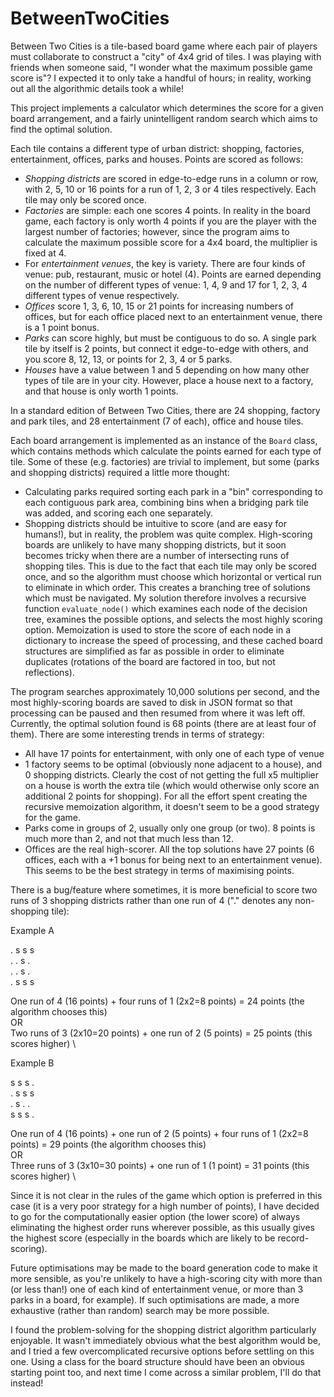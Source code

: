 # BetweenTwoCities

Between Two Cities is a tile-based board game where each pair of players must collaborate to construct a "city" of 4x4 grid of tiles. I was playing with friends when someone said, "I wonder what the maximum possible game score is"? I expected it to only take a handful of hours; in reality, working out all the algorithmic details took a while!

This project implements a calculator which determines the score for a given board arrangement, and a fairly unintelligent random search which aims to find the optimal solution. 

Each tile contains a different type of urban district: shopping, factories, entertainment, offices, parks and houses. Points are scored as follows:
- *Shopping districts* are scored in edge-to-edge runs in a column or row, with 2, 5, 10 or 16 points for a run of 1, 2, 3 or 4 tiles respectively. Each tile may only be scored once.
- *Factories* are simple: each one scores 4 points. In reality in the board game, each factory is only worth 4 points if you are the player with the largest number of factories; however, since the program aims to calculate the maximum possible score for a 4x4 board, the multiplier is fixed at 4.
- For *entertainment venues*, the key is variety. There are four kinds of venue: pub, restaurant, music or hotel (4). Points are earned depending on the number of different types of venue: 1, 4, 9 and 17 for 1, 2, 3, 4 different types of venue respectively.
- *Offices* score 1, 3, 6, 10, 15 or 21 points for increasing numbers of offices, but for each office placed next to an entertainment venue, there is a 1 point bonus.
- *Parks* can score highly, but must be contiguous to do so. A single park tile by itself is 2 points, but connect it edge-to-edge with others, and you score 8, 12, 13, or points for 2, 3, 4 or 5 parks.
- *Houses* have a value between 1 and 5 depending on how many other types of tile are in your city. However, place a house next to a factory, and that house is only worth 1 points.

In a standard edition of Between Two Cities, there are 24 shopping, factory and park tiles, and 28 entertainment (7 of each), office and house tiles.

Each board arrangement is implemented as an instance of the `Board` class, which contains methods which calculate the points earned for each type of tile. Some of these (e.g. factories) are trivial to implement, but some (parks and shopping districts) required a little more thought:
- Calculating parks required sorting each park in a "bin" corresponding to each contiguous park area, combining bins when a bridging park tile was added, and scoring each one separately.
- Shopping districts should be intuitive to score (and are easy for humans!), but in reality, the problem was quite complex. High-scoring boards are unlikely to have many shopping districts, but it soon becomes tricky when there are a number of intersecting runs of shopping tiles. This is due to the fact that each tile may only be scored once, and so the algorithm must choose which horizontal or vertical run to eliminate in which order. This creates a branching tree of solutions which must be navigated. My solution therefore involves a recursive function `evaluate_node()` which examines each node of the decision tree, examines the possible options, and selects the most highly scoring option. Memoization is used to store the score of each node in a dictionary to increase the speed of processing, and these cached board structures are simplified as far as possible in order to eliminate duplicates (rotations of the board are factored in too, but not reflections).

The program searches approximately 10,000 solutions per second, and the most highly-scoring boards are saved to disk in JSON format so that processing can be paused and then resumed from where it was left off. Currently, the optimal solution found is 68 points (there are at least four of them). There are some interesting trends in terms of strategy:
- All have 17 points for entertainment, with only one of each type of venue
- 1 factory seems to be optimal (obviously none adjacent to a house), and 0 shopping districts. Clearly the cost of not getting the full x5 multiplier on a house is worth the extra tile (which would otherwise only score an additional 2 points for shopping). For all the effort spent creating the recursive memoization algorithm, it doesn't seem to be a good strategy for the game.
- Parks come in groups of 2, usually only one group (or two). 8 points is much more than 2, and not that much less than 12.
- Offices are the real high-scorer. All the top solutions have 27 points (6 offices, each with a +1 bonus for being next to an entertainment venue). This seems to be the best strategy in terms of maximising points.

There is a bug/feature where sometimes, it is more beneficial to score two runs of 3 shopping districts rather than one run of 4 ("." denotes any non-shopping tile):

Example A
                        
. s s s       
. . s .       
. . s .       
. s s s

One run of 4 (16 points) + four runs of 1 (2x2=8 points) = 24 points  (the algorithm chooses this) \
OR \
Two runs of 3 (2x10=20 points) + one run of 2 (5 points) = 25 points  (this scores higher) \

Example B
                        
s s s .       
. s s s       
. s . .       
s s s .

One run of 4 (16 points) + one run of 2 (5 points) + four runs of 1 (2x2=8 points) = 29 points  (the algorithm chooses this) \
OR \
Three runs of 3 (3x10=30 points) + one run of 1 (1 point)                          = 31 points  (this scores higher) \

Since it is not clear in the rules of the game which option is preferred in this case (it is a very poor strategy for a high number of points), I have decided to go for the computationally easier option (the lower score) of always eliminating the highest order runs wherever possible, as this usually gives the highest score (especially in the boards which are likely to be record-scoring).

Future optimisations may be made to the board generation code to make it more sensible, as you're unlikely to have a high-scoring city with more than (or less than!) one of each kind of entertainment venue, or more than 3 parks in a board, for example). If such optimisations are made, a more exhaustive (rather than random) search may be more possible.

I found the problem-solving for the shopping district algorithm particularly enjoyable. It wasn't immediately obvious what the best algorithm would be, and I tried a few overcomplicated recursive options before settling on this one. Using a class for the board structure should have been an obvious starting point too, and next time I come across a similar problem, I'll do that instead!
